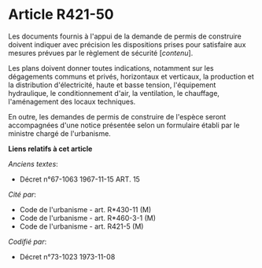 # Article R421-50

Les documents fournis à l'appui de la demande de permis de construire doivent indiquer avec précision les dispositions prises
pour satisfaire aux mesures prévues par le règlement de sécurité [*contenu*].

Les plans doivent donner toutes indications, notamment sur les dégagements communs et privés, horizontaux et verticaux, la
production et la distribution d'électricité, haute et basse tension, l'équipement hydraulique, le conditionnement d'air, la
ventilation, le chauffage, l'aménagement des locaux techniques.

En outre, les demandes de permis de construire de l'espèce seront accompagnées d'une notice présentée selon un formulaire
établi par le ministre chargé de l'urbanisme.

**Liens relatifs à cet article**

_Anciens textes_:

  - Décret n°67-1063 1967-11-15 ART. 15

_Cité par_:

  - Code de l'urbanisme - art. R*430-11 (M)
  - Code de l'urbanisme - art. R*460-3-1 (M)
  - Code de l'urbanisme - art. R421-5 (M)

_Codifié par_:

  - Décret n°73-1023 1973-11-08
